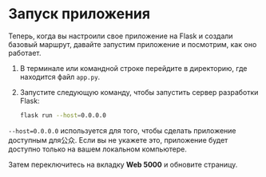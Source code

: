 # Запуск приложения

Теперь, когда вы настроили свое приложение на Flask и создали базовый маршрут, давайте запустим приложение и посмотрим, как оно работает.

1. В терминале или командной строке перейдите в директорию, где находится файл `app.py`.
2. Запустите следующую команду, чтобы запустить сервер разработки Flask:

   ```bash
   flask run --host=0.0.0.0
   ```

`--host=0.0.0.0` используется для того, чтобы сделать приложение доступным для公众. Если вы не укажете это, приложение будет доступно только на вашем локальном компьютере.

Затем переключитесь на вкладку **Web 5000** и обновите страницу.
